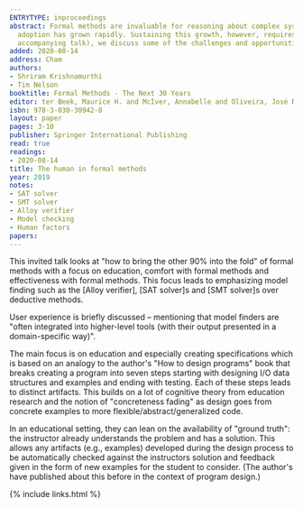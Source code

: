 ```yaml
---
ENTRYTYPE: inproceedings
abstract: Formal methods are invaluable for reasoning about complex systems. As these techniques and tools have improved in expressiveness and scale, their
  adoption has grown rapidly. Sustaining this growth, however, requires attention to not only the technical but also the human side. In this paper (and
  accompanying talk), we discuss some of the challenges and opportunities for human factors in formal methods.
added: 2020-08-14
address: Cham
authors:
- Shriram Krishnamurthi
- Tim Nelson
booktitle: Formal Methods - The Next 30 Years
editor: ter Beek, Maurice H. and McIver, Annabelle and Oliveira, José N.
isbn: 978-3-030-30942-8
layout: paper
pages: 3-10
publisher: Springer International Publishing
read: true
readings:
- 2020-08-14
title: The human in formal methods
year: 2019
notes:
- SAT solver
- SMT solver
- Alloy verifier
- Model checking
- Human factors
papers:
---
```


This invited talk looks at "how to bring the other 90%
into the fold" of formal methods with a focus on
education, comfort with formal methods and effectiveness with formal methods.
This focus leads to emphasizing model finding such as the [Alloy verifier], [SAT
solver]s and [SMT solver]s over deductive methods.

User experience is briefly discussed – mentioning that model finders are "often
integrated into higher-level tools (with their output presented in
a domain-specific way)".

The main focus is on education and especially creating specifications which is
based on an analogy to the author's "How to design programs" book that breaks
creating a program into seven steps starting with designing I/O data structures and
examples and ending with testing.
Each of these steps leads to distinct artifacts.
This builds on a lot of cognitive theory from education research and the notion
of "concreteness fading" as design goes from concrete examples to more
flexible/abstract/generalized code.

In an educational setting, they can lean on the availability of "ground truth":
the instructor already understands the problem and has a solution.  This allows
any artifacts (e.g., examples) developed during the design process to be
automatically checked against the instructors solution and feedback given in
the form of new examples for the student to consider.  (The author's have
published about this before in the context of program design.)

{% include links.html %}
